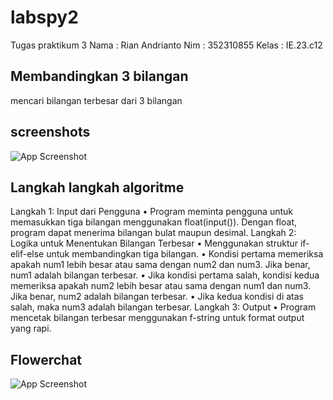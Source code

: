 # labspy2

Tugas praktikum 3
Nama : Rian Andrianto
Nim : 352310855
Kelas : IE.23.c12

## Membandingkan 3 bilangan

mencari bilangan terbesar dari 3 bilangan

## screenshots

![App Screenshot](./praktikum3.png)

## Langkah langkah algoritme
Langkah 1: Input dari Pengguna
•	Program meminta pengguna untuk memasukkan tiga bilangan menggunakan float(input()). Dengan float, program dapat menerima bilangan bulat maupun desimal.
 Langkah 2: Logika untuk Menentukan Bilangan Terbesar
•	Menggunakan struktur if-elif-else untuk membandingkan tiga bilangan.
•	Kondisi pertama memeriksa apakah num1 lebih besar atau sama dengan num2 dan num3. Jika benar, num1 adalah bilangan terbesar.
•	Jika kondisi pertama salah, kondisi kedua memeriksa apakah num2 lebih besar atau sama dengan num1 dan num3. Jika benar, num2 adalah bilangan terbesar.
•	Jika kedua kondisi di atas salah, maka num3 adalah bilangan terbesar.
 Langkah 3: Output
•	Program mencetak bilangan terbesar menggunakan f-string untuk format output yang rapi.

## Flowerchat

![App Screenshot](./flowerchat2.png)

